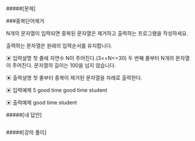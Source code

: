 #####[문제]

###중복단어제거

N개의 문자열이 입력되면 중복된 문자열은 제거하고 출력하는 프로그램을 작성하세요.

출력하는 문자열은 원래의 입력순서를 유지합니다.

▣ 입력설명
첫 줄에 자연수 N이 주어진다.(3<=N<=30)
두 번째 줄부터 N개의 문자열이 주어진다. 문자열의 길이는 100을 넘지 않습니다.

▣ 출력설명
첫 줄부터 중복이 제거된 문자열을 차례로 출력한다.

▣ 입력예제
5
good
time
good
time
student

▣ 출력예제
good
time
student

#####[내 답안]

```js

```

#####[강의 풀이]

```js

```
